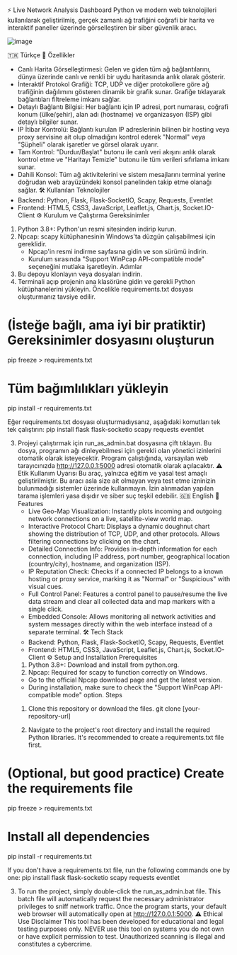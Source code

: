 ⚡ Live Network Analysis Dashboard
Python ve modern web teknolojileri kullanılarak geliştirilmiş, gerçek zamanlı ağ trafiğini coğrafi bir harita ve interaktif paneller üzerinde görselleştiren bir siber güvenlik aracı.

![image](https://github.com/user-attachments/assets/ba7cae06-1df7-4223-a738-59b92de41171)

🇹🇷 Türkçe
🚀 Özellikler
* Canlı Harita Görselleştirmesi: Gelen ve giden tüm ağ bağlantılarını, dünya üzerinde canlı ve renkli bir uydu haritasında anlık olarak gösterir.
* İnteraktif Protokol Grafiği: TCP, UDP ve diğer protokollere göre ağ trafiğinin dağılımını gösteren dinamik bir grafik sunar. Grafiğe tıklayarak bağlantıları filtreleme imkanı sağlar.
* Detaylı Bağlantı Bilgisi: Her bağlantı için IP adresi, port numarası, coğrafi konum (ülke/şehir), alan adı (hostname) ve organizasyon (ISP) gibi detaylı bilgiler sunar.
* IP İtibar Kontrolü: Bağlantı kurulan IP adreslerinin bilinen bir hosting veya proxy servisine ait olup olmadığını kontrol ederek "Normal" veya "Şüpheli" olarak işaretler ve görsel olarak uyarır.
* Tam Kontrol: "Durdur/Başlat" butonu ile canlı veri akışını anlık olarak kontrol etme ve "Haritayı Temizle" butonu ile tüm verileri sıfırlama imkanı sunar.
* Dahili Konsol: Tüm ağ aktivitelerini ve sistem mesajlarını terminal yerine doğrudan web arayüzündeki konsol panelinden takip etme olanağı sağlar.
🛠️ Kullanılan Teknolojiler
* Backend: Python, Flask, Flask-SocketIO, Scapy, Requests, Eventlet
* Frontend: HTML5, CSS3, JavaScript, Leaflet.js, Chart.js, Socket.IO-Client
⚙️ Kurulum ve Çalıştırma
Gereksinimler
1. Python 3.8+: Python'un resmi sitesinden indirip kurun.
2. Npcap: scapy kütüphanesinin Windows'ta düzgün çalışabilmesi için gereklidir.
   * Npcap'in resmi indirme sayfasına gidin ve son sürümü indirin.
   * Kurulum sırasında "Support WinPcap API-compatible mode" seçeneğini mutlaka işaretleyin.
Adımlar
1. Bu depoyu klonlayın veya dosyaları indirin.
2. Terminali açıp projenin ana klasörüne gidin ve gerekli Python kütüphanelerini yükleyin. Öncelikle requirements.txt dosyası oluşturmanız tavsiye edilir.
# (İsteğe bağlı, ama iyi bir pratiktir) Gereksinimler dosyasını oluşturun
pip freeze > requirements.txt

# Tüm bağımlılıkları yükleyin
pip install -r requirements.txt

Eğer requirements.txt dosyası oluşturmadıysanız, aşağıdaki komutları tek tek çalıştırın:
pip install flask flask-socketio scapy requests eventlet

3. Projeyi çalıştırmak için run_as_admin.bat dosyasına çift tıklayın. Bu dosya, programın ağı dinleyebilmesi için gerekli olan yönetici izinlerini otomatik olarak isteyecektir.
Program çalıştığında, varsayılan web tarayıcınızda http://127.0.0.1:5000 adresi otomatik olarak açılacaktır.
⚠️ Etik Kullanım Uyarısı
Bu araç, yalnızca eğitim ve yasal test amaçlı geliştirilmiştir. Bu aracı asla size ait olmayan veya test etme izninizin bulunmadığı sistemler üzerinde kullanmayın. İzin alınmadan yapılan tarama işlemleri yasa dışıdır ve siber suç teşkil edebilir.
🇬🇧 English
🚀 Features
   * Live Geo-Map Visualization: Instantly plots incoming and outgoing network connections on a live, satellite-view world map.
   * Interactive Protocol Chart: Displays a dynamic doughnut chart showing the distribution of TCP, UDP, and other protocols. Allows filtering connections by clicking on the chart.
   * Detailed Connection Info: Provides in-depth information for each connection, including IP address, port number, geographical location (country/city), hostname, and organization (ISP).
   * IP Reputation Check: Checks if a connected IP belongs to a known hosting or proxy service, marking it as "Normal" or "Suspicious" with visual cues.
   * Full Control Panel: Features a control panel to pause/resume the live data stream and clear all collected data and map markers with a single click.
   * Embedded Console: Allows monitoring all network activities and system messages directly within the web interface instead of a separate terminal.
🛠️ Tech Stack
   * Backend: Python, Flask, Flask-SocketIO, Scapy, Requests, Eventlet
   * Frontend: HTML5, CSS3, JavaScript, Leaflet.js, Chart.js, Socket.IO-Client
⚙️ Setup and Installation
Prerequisites
   1. Python 3.8+: Download and install from python.org.
   2. Npcap: Required for scapy to function correctly on Windows.
   * Go to the official Npcap download page and get the latest version.
   * During installation, make sure to check the "Support WinPcap API-compatible mode" option.
Steps
   1. Clone this repository or download the files.
git clone [your-repository-url]

   2. Navigate to the project's root directory and install the required Python libraries. It's recommended to create a requirements.txt file first.
# (Optional, but good practice) Create the requirements file
pip freeze > requirements.txt

# Install all dependencies
pip install -r requirements.txt

If you don't have a requirements.txt file, run the following commands one by one:
pip install flask flask-socketio scapy requests eventlet

   3. To run the project, simply double-click the run_as_admin.bat file. This batch file will automatically request the necessary administrator privileges to sniff network traffic.
Once the program starts, your default web browser will automatically open at http://127.0.0.1:5000.
⚠️ Ethical Use Disclaimer
This tool has been developed for educational and legal testing purposes only. NEVER use this tool on systems you do not own or have explicit permission to test. Unauthorized scanning is illegal and constitutes a cybercrime.
